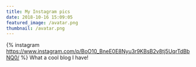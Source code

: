 ```yaml
---
title: My Instagram pics
date: 2018-10-16 15:09:05
featured_image: /avatar.png
thumbnail: /avatar.png
---
```

{% instagram https://www.instagram.com/p/BoO10_BneE0E8Nyu3r9KBsB2v8tj5UqrTdBbNQ0/ %}
What a cool blog I have!